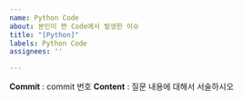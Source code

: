 ```yaml
---
name: Python Code
about: 본인이 짠 Code에서 발생한 이슈
title: "[Python]"
labels: Python Code
assignees: ''

---
```


**Commit** : commit 번호
**Content** : 질문 내용에 대해서 서술하시오
